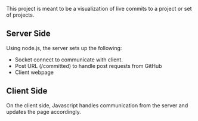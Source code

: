 This project is meant to be a visualization of live commits to a project
or set of projects.

## Server Side

Using node.js, the server sets up the following:

  * Socket connect to communicate with client.
  * Post URL (/committed) to handle post requests from GitHub
  * Client webpage

## Client Side

On the client side, Javascript handles communication from the server
and updates the page accordingly.